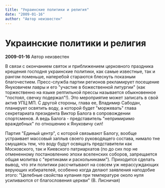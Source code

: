 ```yaml
---
title: "Украинские политики и религия"
date: "2009-01-16"
author: "Автор неизвестен"
---
```


# Украинские политики и религия

**2009-01-16** Автор неизвестен

В связи с окончанием святок и приближением церковного праздника крещения господня украинские политики, как самые известные, так и рангом поменьше, наперебой стараются блеснуть показным благочестием. Пресс-служба партии регионов рекламирует посещение Януковичем лавры и его "участие в божественной литургии" (как торжественно на языке рептильной прессы называется обыкновенное "постоял, свечку подержал"!). Это мероприятие может записать в свой актив УПЦ МП. С другой стороны, глава ее, Владимир Сабодан, планирует освятить воду, а которой будет "моржевать" глава секретариата президента Виктор Балога в сопровождении спортсменов. А ведь Балога - представитель "непримиримо враждебных" по отношению к Януковичу сил!

Партия "Единый центр", с которой связывают Балогу, вообще устраивает массовый заплыв своего руководящего состава, нимало тне смущаясь тем, что воду будут освящать представители как Московского, так и Киевского патриархатов (по до сих пор не отмененному постановлению эпохи вселенских соборов, запрещается общая молитва с "еретиками и раскольниками"). Приходится сделать вывод, что эти политики рассчитывают на совсем уж нерассуждающих верующих избирателей, особенно когда делают заявления наподобие этого: "Целебные свойства купания при температуре около нуля усиливаются от благословения церкви" (В. Лисничая)